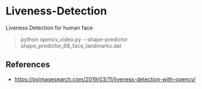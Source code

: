 # Liveness-Detection
Liveness Detection for human face


> python opencv_video.py --shape-predictor shape_predictor_68_face_landmarks.dat

## References
* https://pyimagesearch.com/2019/03/11/liveness-detection-with-opencv/
